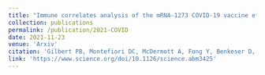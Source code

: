 ```yaml
---
title: "Immune correlates analysis of the mRNA-1273 COVID-19 vaccine efficacy clinical trial"
collection: publications
permalink: /publication/2021-COVID
date: 2021-11-23
venue: 'Arxiv'
citation: 'Gilbert PB, Montefiori DC, McDermott A, Fong Y, Benkeser D, Deng W, et al. on behalf of the Immune Assays Team; the Moderna, Inc. Team; the Coronavirus Vaccine Prevention Network (CoVPN)/Coronavirus Efficacy (COVE) Team; and the United States Government (USG)/CoVPN Biostatistics Team. &quot;<i>Science</i>'
link: 'https://www.science.org/doi/10.1126/science.abm3425'
---
```


